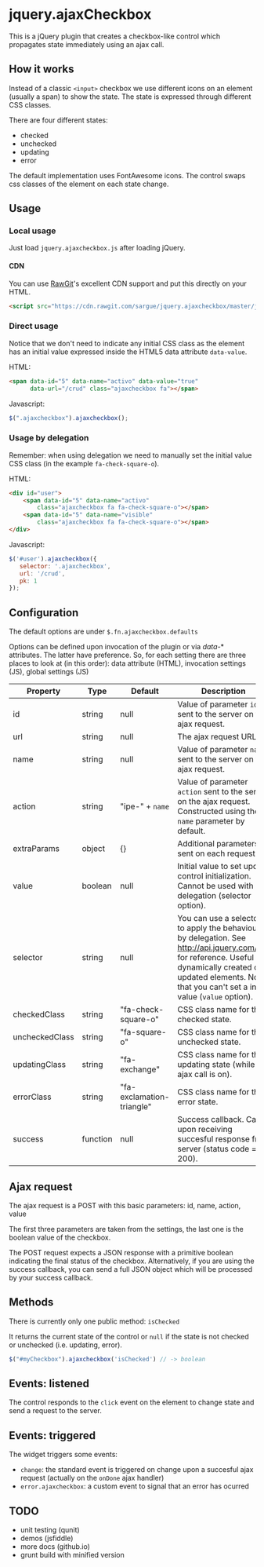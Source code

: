 # jquery.ajaxCheckbox

This is a jQuery plugin that creates a checkbox-like control which
propagates state immediately using an ajax call.

## How it works

Instead of a classic `<input>` checkbox we use different icons on an element
(usually a span) to show the state. The state is expressed through
different CSS classes.

There are four different states:

* checked
* unchecked
* updating
* error

The default implementation uses FontAwesome icons. The control swaps
css classes of the element on each state change.

## Usage

### Local usage

Just load `jquery.ajaxcheckbox.js` after loading jQuery.

#### CDN

You can use [RawGit](https://rawgit.com/)'s excellent CDN support and put this directly on your HTML.

```html
<script src="https://cdn.rawgit.com/sargue/jquery.ajaxcheckbox/master/jquery.ajaxcheckbox.js"></script>
```

### Direct usage

Notice that we don't need to indicate any initial CSS class as the element has an initial value 
expressed inside the HTML5 data attribute `data-value`.

HTML:

```html
<span data-id="5" data-name="activo" data-value="true"
      data-url="/crud" class="ajaxcheckbox fa"></span>
```

Javascript:

```javascript
$(".ajaxcheckbox").ajaxcheckbox();
```

### Usage by delegation

Remember: when using delegation we need to manually set the initial value CSS class (in the example
`fa-check-square-o`).

HTML:

```html
<div id="user">
    <span data-id="5" data-name="activo"
        class="ajaxcheckbox fa fa-check-square-o"></span>
    <span data-id="5" data-name="visible"
        class="ajaxcheckbox fa fa-check-square-o"></span>
</div>
```

Javascript:

```javascript
$('#user').ajaxcheckbox({
   selector: '.ajaxcheckbox',
   url: '/crud',
   pk: 1
});
```

## Configuration

The default options are under `$.fn.ajaxcheckbox.defaults`

Options can be defined upon invocation of the plugin or via *data-** attributes.
The latter have preference. So, for each setting there are three places to
look at (in this order): data attribute (HTML), invocation settings (JS), global settings (JS)

Property | Type | Default | Description
---------|------|---------|------------
id | string | null | Value of parameter `id` sent to the server on the ajax request.
url | string | null | The ajax request URL.
name | string | null | Value of parameter `name` sent to the server on the ajax request.
action | string | "ipe-" + `name` | Value of parameter `action` sent to the server on the ajax request. Constructed using the `name` parameter by default.
extraParams | object | {} | Additional parameters sent on each request.
value | boolean | null | Initial value to set upon control initialization. Cannot be used with delegation (selector option).
selector | string | null | You can use a selector to apply the behaviour by delegation. See http://api.jquery.com/on/ for reference. Useful on dynamically created or updated elements. Note that you can't set a initial value (`value` option).
checkedClass | string | "fa-check-square-o" | CSS class name for the checked state.
uncheckedClass | string | "fa-square-o" | CSS class name for the unchecked state.
updatingClass | string | "fa-exchange" | CSS class name for the updating state (while the ajax call is on).
errorClass | string | "fa-exclamation-triangle" | CSS class name for the error state.
success | function | null | Success callback. Called upon receiving succesful response from server (status code = 200).

## Ajax request

The ajax request is a POST with this basic parameters: id, name, action, value

The first three parameters are taken from the settings, the last one is the
boolean value of the checkbox.

The POST request expects a JSON response with a primitive boolean indicating
the final status of the checkbox. Alternatively, if you are using the success callback, you can
send a full JSON object which will be processed by your success callback.

## Methods

There is currently only one public method: `isChecked`

It returns the current state of the control or `null` if the state is not
checked or unchecked (i.e. updating, error).

```javascript
$("#myCheckbox").ajaxcheckbox('isChecked') // -> boolean
```

## Events: listened

The control responds to the `click` event on the element to change state and
send a request to the server.

## Events: triggered

The widget triggers some events:

* `change`: the standard event is triggered on change upon a succesful ajax 
request (actually on the `onDone` ajax handler)
* `error.ajaxcheckbox`: a custom event to signal that an error has ocurred

## TODO

* unit testing (qunit)
* demos (jsfiddle)
* more docs (github.io)
* grunt build with minified version